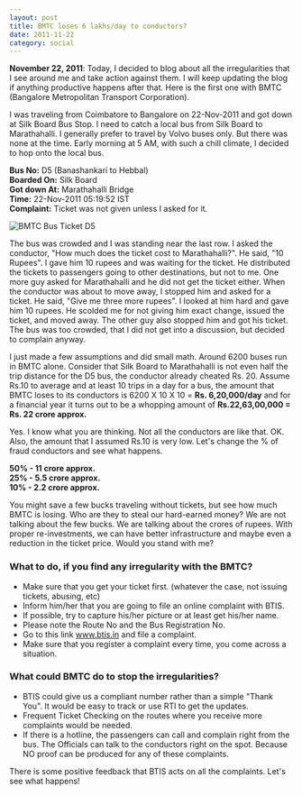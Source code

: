 ```yaml
---
layout: post
title: BMTC loses 6 lakhs/day to conductors?
date: 2011-11-22
category: social
---
```


**November 22, 2011**: Today, I decided to blog about all the irregularities that I see around me and take action against them. I will keep updating the blog if anything productive happens after that. Here is the first one with BMTC (Bangalore Metropolitan Transport Corporation).  
  
I was traveling from Coimbatore to Bangalore on 22-Nov-2011 and got down at Silk Board Bus Stop. I need to catch a local bus from Silk Board to Marathahalli. I generally prefer to travel by Volvo buses only. But there was none at the time. Early morning at 5 AM, with such a chill climate, I decided to hop onto the local bus.  
  
**Bus No:** D5 (Banashankari to Hebbal)  
**Boarded On:** Silk Board  
**Got down At:** Marathahalli Bridge  
**Time:** 22-Nov-2011 05:19:52 IST  
**Complaint:** Ticket was not given unless I asked for it.  
  
![BMTC Bus Ticket D5]({{site.img-path}}/bmtc-bus-ticket-d5.jpg)  
  
The bus was crowded and I was standing near the last row. I asked the conductor, "How much does the ticket cost to Marathahalli?". He said, "10 Rupees". I gave him 10 rupees and was waiting for the ticket. He distributed the tickets to passengers going to other destinations, but not to me. One more guy asked for Marathahalli and he did not get the ticket either. When the conductor was about to move away, I stopped him and asked for a ticket. He said, "Give me three more rupees". I looked at him hard and gave him 10 rupees. He scolded me for not giving him exact change, issued the ticket, and moved away. The other guy also stopped him and got his ticket. The bus was too crowded, that I did not get into a discussion, but decided to complain anyway.  
  
I just made a few assumptions and did small math. Around 6200 buses run in BMTC alone. Consider that Silk Board to Marathahalli is not even half the trip distance for the D5 bus, the conductor already cheated Rs. 20. Assume Rs.10 to average and at least 10 trips in a day for a bus, the amount that BMTC loses to its conductors is 6200 X 10 X 10 = **Rs. 6,20,000/day** and for a financial year it turns out to be a whopping amount of **Rs.22,63,00,000 = Rs. 22 crore approx.**  
  
Yes. I know what you are thinking. Not all the conductors are like that. OK. Also, the amount that I assumed Rs.10 is very low. Let's change the % of fraud conductors and see what happens.  
  
**50% - 11 crore approx.**  
**25% - 5.5 crore approx.**  
**10% - 2.2 crore approx.**  
  
You might save a few bucks traveling without tickets, but see how much BMTC is losing. Who are they to steal our hard-earned money? We are not talking about the few bucks. We are talking about the crores of rupees. With proper re-investments, we can have better infrastructure and maybe even a reduction in the ticket price. Would you stand with me?  
  
### What to do, if you find any irregularity with the BMTC?

* Make sure that you get your ticket first. (whatever the case, not issuing tickets, abusing, etc)  
* Inform him/her that you are going to file an online complaint with BTIS.  
* If possible, try to capture his/her picture or at least get his/her name.  
* Please note the Route No and the Bus Registration No.  
* Go to this link www.btis.in and file a complaint.
* Make sure that you register a complaint every time, you come across a situation.  

### What could BMTC do to stop the irregularities?

* BTIS could give us a compliant number rather than a simple "Thank You". It would be easy to track or use RTI to get the updates.  
* Frequent Ticket Checking on the routes where you receive more complaints would be needed.  
* If there is a hotline, the passengers can call and complain right from the bus. The Officials can talk to the conductors right on the spot. Because NO proof can be produced for any of these complaints.  
  
There is some positive feedback that BTIS acts on all the complaints. Let's see what happens!  

